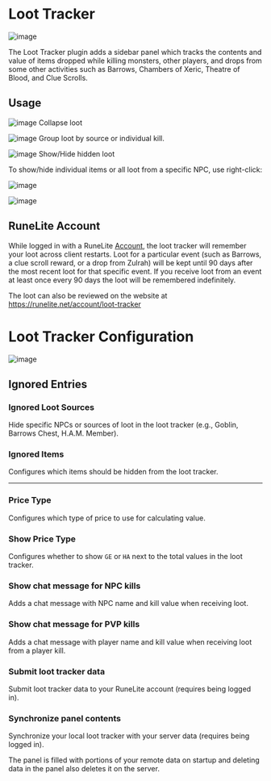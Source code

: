 # Loot Tracker

![image](https://raw.githubusercontent.com/runelite/wiki/master/img/Loot-Tracker-panel.png)

The Loot Tracker plugin adds a sidebar panel which tracks the contents and value of items dropped while killing monsters, other players, and drops from some other activities such as Barrows, Chambers of Xeric, Theatre of Blood, and Clue Scrolls.

## Usage

![image](https://raw.githubusercontent.com/runelite/wiki/master/img/Loot-Tracker-chevron.png) Collapse loot

![image](https://raw.githubusercontent.com/runelite/wiki/master/img/Loot-Tracker-grouping.png) Group loot by source or individual kill.

![image](https://raw.githubusercontent.com/runelite/wiki/master/img/Loot-Tracker-hide.png) Show/Hide hidden loot

To show/hide individual items or all loot from a specific NPC, use right-click:

![image](https://raw.githubusercontent.com/runelite/wiki/master/img/Loot-Tracker-right-click.png)

![image](https://raw.githubusercontent.com/runelite/wiki/master/img/Loot-Tracker-toggle.png)


## RuneLite Account

While logged in with a RuneLite [Account](https://github.com/runelite/runelite/wiki/Account), the loot tracker will remember your loot across client restarts. Loot for a particular event (such as Barrows, a clue scroll reward, or a drop from Zulrah) will be kept until 90 days after the most recent loot for that specific event. If you receive loot from an event at least once every 90 days the loot will be remembered indefinitely.

The loot can also be reviewed on the website at https://runelite.net/account/loot-tracker


# Loot Tracker Configuration

![image](https://raw.githubusercontent.com/runelite/wiki/master/img/Loot-Tracker-config.png)

## Ignored Entries

### Ignored Loot Sources

Hide specific NPCs or sources of loot in the loot tracker (e.g., Goblin, Barrows Chest, H.A.M. Member).

### Ignored Items

Configures which items should be hidden from the loot tracker.

***

### Price Type

Configures which type of price to use for calculating value.

### Show Price Type

Configures whether to show `GE` or `HA` next to the total values in the loot tracker.

### Show chat message for NPC kills

Adds a chat message with NPC name and kill value when receiving loot.

### Show chat message for PVP kills

Adds a chat message  with player name and kill value when receiving loot from a player kill.

### Submit loot tracker data

Submit loot tracker data to your RuneLite account (requires being logged in).

### Synchronize panel contents

Synchronize your local loot tracker with your server data (requires being logged in).

The panel is filled with portions of your remote data on startup and deleting data in the panel also deletes it on the server.